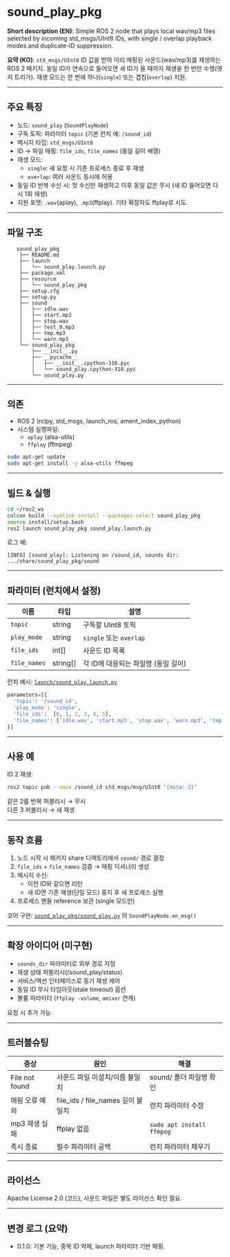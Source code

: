 # sound_play_pkg

**Short description (EN)**: Simple ROS 2 node that plays local wav/mp3 files selected by incoming std_msgs/UInt8 IDs, with single / overlap playback modes and duplicate-ID suppression.

**요약 (KO)**: `std_msgs/UInt8` ID 값을 받아 미리 매핑된 사운드(wav/mp3)를 재생하는 ROS 2 패키지. 동일 ID가 연속으로 들어오면 새 ID가 올 때까지 재생을 한 번만 수행(엣지 트리거). 재생 모드는 한 번에 하나(`single`) 또는 겹침(`overlap`) 지원.

---

## 주요 특징

- 노드: `sound_play` (`SoundPlayNode`)
- 구독 토픽: 파라미터 `topic` (기본 런치 예: `/sound_id`)
- 메시지 타입: `std_msgs/UInt8`
- ID → 파일 매핑: `file_ids`, `file_names` (동일 길이 배열)
- 재생 모드:
  - `single`: 새 요청 시 기존 프로세스 종료 후 재생
  - `overlap`: 여러 사운드 동시에 허용
- 동일 ID 반복 수신 시: 첫 수신만 재생하고 이후 동일 값은 무시 (새 ID 들어오면 다시 1회 재생)
- 지원 포맷: `.wav`(aplay), `.mp3`(ffplay). 기타 확장자도 ffplay로 시도.

---

## 파일 구조

```
   sound_play_pkg
    ├── README.md
    ├── launch
    │   └── sound_play.launch.py
    ├── package.xml
    ├── resource
    │   └── sound_play_pkg
    ├── setup.cfg
    ├── setup.py
    ├── sound
    │   ├── idle.wav
    │   ├── start.mp3
    │   ├── stop.wav
    │   ├── test_0.mp3
    │   ├── tmp.mp3
    │   └── warn.mp3
    └── sound_play_pkg
        ├── __init__.py
        ├── __pycache__
        │   ├── __init__.cpython-310.pyc
        │   └── sound_play.cpython-310.pyc
        └── sound_play.py

```

---

## 의존

- ROS 2 (rclpy, std_msgs, launch_ros, ament_index_python)
- 시스템 실행파일:
  - `aplay` (alsa-utils)
  - `ffplay` (ffmpeg)
```bash
sudo apt-get update
sudo apt-get install -y alsa-utils ffmpeg
```

---

## 빌드 & 실행

```bash
cd ~/ros2_ws
colcon build --symlink-install --packages-select sound_play_pkg
source install/setup.bash
ros2 launch sound_play_pkg sound_play.launch.py
```

로그 예:
```
[INFO] [sound_play]: Listening on /sound_id, sounds dir: .../share/sound_play_pkg/sound
```

---

## 파라미터 (런치에서 설정)

| 이름          | 타입        | 설명 |
|---------------|-------------|------|
| `topic`       | string      | 구독할 UInt8 토픽 |
| `play_mode`   | string      | `single` 또는 `overlap` |
| `file_ids`    | int[]       | 사운드 ID 목록 |
| `file_names`  | string[]    | 각 ID에 대응되는 파일명 (동일 길이) |

런치 예시: [`launch/sound_play.launch.py`](launch/sound_play.launch.py)

```python
parameters=[{
  'topic': '/sound_id',
  'play_mode': 'single',
  'file_ids':  [0, 1, 2, 3, 4, 5],
  'file_names': ['idle.wav', 'start.mp3', 'stop.wav', 'warn.mp3', 'tmp.mp3', 'test_0.mp3'],
}]
```

---

## 사용 예

ID 2 재생:
```bash
ros2 topic pub --once /sound_id std_msgs/msg/UInt8 "{data: 2}"
```

같은 2를 반복 퍼블리시 → 무시  
다른 3 퍼블리시 → 새 재생

---

## 동작 흐름

1. 노드 시작 시 패키지 share 디렉토리에서 `sound/` 경로 결정
2. `file_ids` + `file_names` 검증 → 매핑 딕셔너리 생성
3. 메시지 수신:
   - 이전 ID와 같으면 리턴
   - 새 ID면 기존 재생(단일 모드) 중지 후 새 프로세스 실행
4. 프로세스 핸들 reference 보관 (single 모드만)

코어 구현: [`sound_play_pkg/sound_play.py`](sound_play_pkg/sound_play.py) 의 `SoundPlayNode.on_msg()`

---

## 확장 아이디어 (미구현)

- `sounds_dir` 파라미터로 외부 경로 지정
- 재생 상태 퍼블리시(/sound_play/status)
- 서비스/액션 인터페이스로 동기 재생 제어
- 동일 ID 무시 타임아웃(stale timeout) 옵션
- 볼륨 파라미터 (`ffplay -volume`, `amixer` 연계)

요청 시 추가 가능.

---

## 트러블슈팅

| 증상 | 원인 | 해결 |
|------|------|------|
| File not found | 사운드 파일 미설치/이름 불일치 | sound/ 폴더 파일명 확인 |
| 매핑 오류 예외 | file_ids / file_names 길이 불일치 | 런치 파라미터 수정 |
| mp3 재생 실패 | ffplay 없음 | `sudo apt install ffmpeg` |
| 즉시 종료 | 필수 파라미터 공백 | 런치 파라미터 채우기 |

---

## 라이선스

Apache License 2.0 (코드), 사운드 파일은 별도 라이선스 확인 필요.

---

## 변경 로그 (요약)

- 0.1.0: 기본 기능, 중복 ID 억제, launch 파라미터 기반 매핑.
